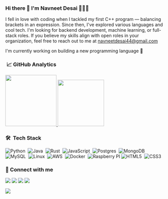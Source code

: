 ### Hi there 👋 I'm Navneet Desai 🧔🏻‍♂️ 

I fell in love with coding when I tackled my first C++ program — balancing brackets in an expression. Since then, I've explored various languages and cool tech. I'm looking for backend development, machine learning, or full-stack roles. If you believe my skills align with open roles in your organization, feel free to reach out to me at <a href="mailto:navneetdesai44@gmail.com">navneetdesai44@gmail.com</a>

I'm currently working on building a new programming language 🦍

### &nbsp;📈 GitHub Analytics

<p align="left">
<a href="https://github.com/navneetdesai">
  <img height="160em" src="https://github-readme-stats-eight-theta.vercel.app/api?username=navneetdesai&show_icons=true&theme=dark&include_all_commits=true&count_private=true"/>
  <img height="145em" src="https://github-readme-stats-eight-theta.vercel.app/api/top-langs/?username=navneetdesai&layout=compact&langs_count=8&theme=dark"/>
 </a>
</p>

### 🛠 &nbsp;Tech Stack
![Python](https://img.shields.io/badge/-Python-3776AB?style=flat&logo=python&logoColor=white)&nbsp;
![Java](https://img.shields.io/badge/-Java-ED8B00?style=flat&logo=openjdk&logoColor=white)&nbsp;
![Rust](https://img.shields.io/badge/-Rust-000000?style=flat&logo=rust&logoColor=white)&nbsp;
![JavaScript](https://img.shields.io/badge/-JavaScript-F7DF1E?style=flat&logo=javascript&logoColor=black)&nbsp;
![Postgres](https://img.shields.io/badge/-Postgres-316192?style=flat&logo=postgresql&logoColor=white)&nbsp;
![MongoDB](https://img.shields.io/badge/-MongoDB-4EA94B?style=flat&logo=MongoDB&logoColor=white)&nbsp;
![MySQL](https://img.shields.io/badge/-MySQL-00000F?style=flat&logo=mysql&logoColor=white)&nbsp;
![Linux](https://img.shields.io/badge/-Linux-FCC624?style=flat&logo=linux&logoColor=black)&nbsp;
![AWS](https://img.shields.io/badge/-AWS-232F3E?style=flat&logo=amazon-aws)&nbsp;
![Docker](https://img.shields.io/badge/-Docker-000120?style=flat&logo=docker)&nbsp;
![Raspberry PI](https://img.shields.io/badge/-Raspberry%20Pi-A22846?style=flat&logo=raspberry%20pi)
![HTML5](https://img.shields.io/badge/-HTML5-239120?style=flat&logo=html5)&nbsp;
![CSS3](https://img.shields.io/badge/-CSS3-239120?style=flat&logo=css3)&nbsp;

### 🔗 Connect with me
<p align="left">
<a href="mailto:navneetdesai44@gmail.com"><img src="https://img.shields.io/badge/Gmail-D14836?style=flat&logo=gmail&logoColor=white"/></a>
<a href="https://www.linkedin.com/in/navneet-desai/"><img src="https://img.shields.io/badge/-Navneet%20Desai-0077B5?style=flat&logo=Linkedin&logoColor=white"/></a>
<a href="https://stackoverflow.com/users/9947357/navneet-desai"><img src="https://img.shields.io/badge/-@navneetdesai44-white?style=flat&logo=stackoverflow&logoColor=orange"/></a>
<a href="https://www.duolingo.com/profile/NavneetDes2"><img src="https://img.shields.io/badge/-Navneet Desai-black?style=flat&logo=duolingo&logoColor=green"/></a>
</p>

![](https://komarev.com/ghpvc/?username=navneetdesai&style=flat-square)
